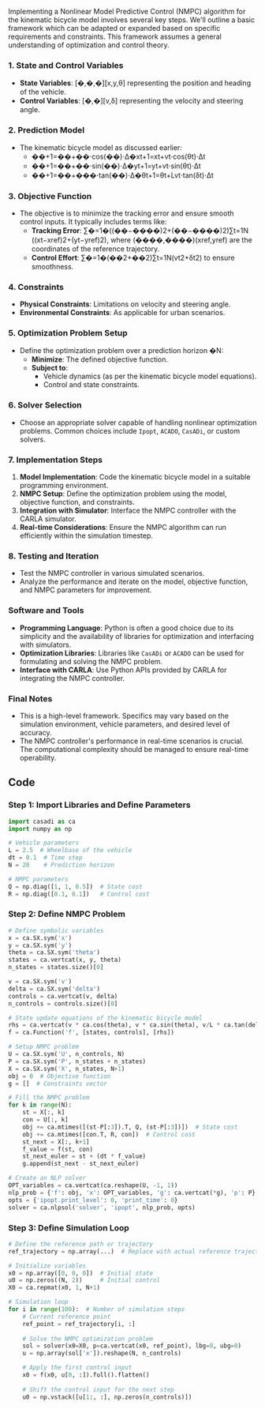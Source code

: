Implementing a Nonlinear Model Predictive Control (NMPC) algorithm for the kinematic bicycle model involves several key steps. We'll outline a basic framework which can be adapted or expanded based on specific requirements and constraints. This framework assumes a general understanding of optimization and control theory.

### 1. **State and Control Variables**

- **State Variables**: [�,�,�][x,y,θ] representing the position and heading of the vehicle.
- **Control Variables**: [�,�][v,δ] representing the velocity and steering angle.

### 2. **Prediction Model**

- The kinematic bicycle model as discussed earlier:
    - ��+1=��+��⋅cos⁡(��)⋅Δ�xt+1​=xt​+vt​⋅cos(θt​)⋅Δt
    - ��+1=��+��⋅sin⁡(��)⋅Δ�yt+1​=yt​+vt​⋅sin(θt​)⋅Δt
    - ��+1=��+���⋅tan⁡(��)⋅Δ�θt+1​=θt​+Lvt​​⋅tan(δt​)⋅Δt

### 3. **Objective Function**

- The objective is to minimize the tracking error and ensure smooth control inputs. It typically includes terms like:
    - **Tracking Error**: ∑�=1�((��−����)2+(��−����)2)∑t=1N​((xt​−xref​)2+(yt​−yref​)2), where (����,����)(xref​,yref​) are the coordinates of the reference trajectory.
    - **Control Effort**: ∑�=1�(��2+��2)∑t=1N​(vt2​+δt2​) to ensure smoothness.

### 4. **Constraints**

- **Physical Constraints**: Limitations on velocity and steering angle.
- **Environmental Constraints**: As applicable for urban scenarios.

### 5. **Optimization Problem Setup**

- Define the optimization problem over a prediction horizon �N:
    - **Minimize**: The defined objective function.
    - **Subject to**:
        - Vehicle dynamics (as per the kinematic bicycle model equations).
        - Control and state constraints.

### 6. **Solver Selection**

- Choose an appropriate solver capable of handling nonlinear optimization problems. Common choices include `Ipopt`, `ACADO`, `CasADi`, or custom solvers.

### 7. **Implementation Steps**

1. **Model Implementation**: Code the kinematic bicycle model in a suitable programming environment.
2. **NMPC Setup**: Define the optimization problem using the model, objective function, and constraints.
3. **Integration with Simulator**: Interface the NMPC controller with the CARLA simulator.
4. **Real-time Considerations**: Ensure the NMPC algorithm can run efficiently within the simulation timestep.

### 8. **Testing and Iteration**

- Test the NMPC controller in various simulated scenarios.
- Analyze the performance and iterate on the model, objective function, and NMPC parameters for improvement.

### Software and Tools

- **Programming Language**: Python is often a good choice due to its simplicity and the availability of libraries for optimization and interfacing with simulators.
- **Optimization Libraries**: Libraries like `CasADi` or `ACADO` can be used for formulating and solving the NMPC problem.
- **Interface with CARLA**: Use Python APIs provided by CARLA for integrating the NMPC controller.

### Final Notes

- This is a high-level framework. Specifics may vary based on the simulation environment, vehicle parameters, and desired level of accuracy.
- The NMPC controller's performance in real-time scenarios is crucial. The computational complexity should be managed to ensure real-time operability.




## Code

### Step 1: Import Libraries and Define Parameters

```python
import casadi as ca
import numpy as np

# Vehicle parameters
L = 2.5  # Wheelbase of the vehicle
dt = 0.1  # Time step
N = 20    # Prediction horizon

# NMPC parameters
Q = np.diag([1, 1, 0.5])  # State cost
R = np.diag([0.1, 0.1])   # Control cost

```

### Step 2: Define NMPC Problem
```python
# Define symbolic variables
x = ca.SX.sym('x')
y = ca.SX.sym('y')
theta = ca.SX.sym('theta')
states = ca.vertcat(x, y, theta)
n_states = states.size()[0]

v = ca.SX.sym('v')
delta = ca.SX.sym('delta')
controls = ca.vertcat(v, delta)
n_controls = controls.size()[0]

# State update equations of the kinematic bicycle model
rhs = ca.vertcat(v * ca.cos(theta), v * ca.sin(theta), v/L * ca.tan(delta))
f = ca.Function('f', [states, controls], [rhs])

# Setup NMPC problem
U = ca.SX.sym('U', n_controls, N)
P = ca.SX.sym('P', n_states + n_states)
X = ca.SX.sym('X', n_states, N+1)
obj = 0  # Objective function
g = []  # Constraints vector

# Fill the NMPC problem
for k in range(N):
    st = X[:, k]
    con = U[:, k]
    obj += ca.mtimes([(st-P[:3]).T, Q, (st-P[:3])])  # State cost
    obj += ca.mtimes([con.T, R, con])  # Control cost
    st_next = X[:, k+1]
    f_value = f(st, con)
    st_next_euler = st + (dt * f_value)
    g.append(st_next - st_next_euler)

# Create an NLP solver
OPT_variables = ca.vertcat(ca.reshape(U, -1, 1))
nlp_prob = {'f': obj, 'x': OPT_variables, 'g': ca.vertcat(*g), 'p': P}
opts = {'ipopt.print_level': 0, 'print_time': 0}
solver = ca.nlpsol('solver', 'ipopt', nlp_prob, opts)

```

### Step 3: Define Simulation Loop

```python
# Define the reference path or trajectory
ref_trajectory = np.array(...)  # Replace with actual reference trajectory

# Initialize variables
x0 = np.array([0, 0, 0])  # Initial state
u0 = np.zeros((N, 2))     # Initial control
X0 = ca.repmat(x0, 1, N+1)

# Simulation loop
for i in range(100):  # Number of simulation steps
    # Current reference point
    ref_point = ref_trajectory[i, :]
    
    # Solve the NMPC optimization problem
    sol = solver(x0=X0, p=ca.vertcat(x0, ref_point), lbg=0, ubg=0)
    u = np.array(sol['x']).reshape(N, n_controls)

    # Apply the first control input
    x0 = f(x0, u[0, :]).full().flatten()
    
    # Shift the control input for the next step
    u0 = np.vstack([u[1:, :], np.zeros(n_controls)])

```

